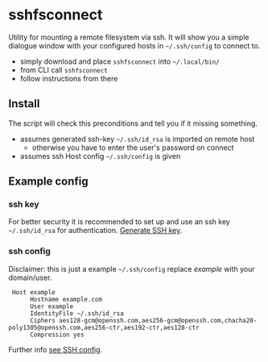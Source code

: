 # sshfsconnect
Utility for mounting a remote filesystem via ssh. It will show you a simple dialogue window with your configured hosts in `~/.ssh/config` to connect to.
* simply download and place `sshfsconnect` into `~/.local/bin/`
* from CLI call `sshfsconnect`
* follow instructions from there

## Install
The script will check this preconditions and tell you if it missing something.
* assumes generated ssh-key `~/.ssh/id_rsa` is imported on remote host
  * otherwise you have to enter the user's password on connect
* assumes ssh Host config `~/.ssh/config` is given


## Example config
### ssh key
For better security it is recommended to set up and use an ssh key `~/.ssh/id_rsa` for authentication. 
[Generate SSH key](https://linuxize.com/post/how-to-setup-passwordless-ssh-login/).
### ssh config
Disclaimer: this is just a example `~/.ssh/config` replace *example* with your domain/user. 
```
 Host example
      Hostname example.com
      User example
      IdentityFile ~/.ssh/id_rsa
      Ciphers aes128-gcm@openssh.com,aes256-gcm@openssh.com,chacha20-poly1305@openssh.com,aes256-ctr,aes192-ctr,aes128-ctr
      Compression yes
```

Further info [see SSH config](https://linuxize.com/post/using-the-ssh-config-file/). 